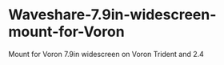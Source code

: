 # Waveshare-7.9in-widescreen-mount-for-Voron
Mount for Voron 7.9in widescreen on Voron Trident and 2.4
